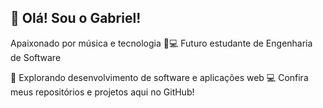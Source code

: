 ## 👋 Olá! Sou o Gabriel!

Apaixonado por música e tecnologia 🎵💻
Futuro estudante de Engenharia de Software

🎯 Explorando desenvolvimento de software e aplicações web
💻 Confira meus repositórios e projetos aqui no GitHub!
